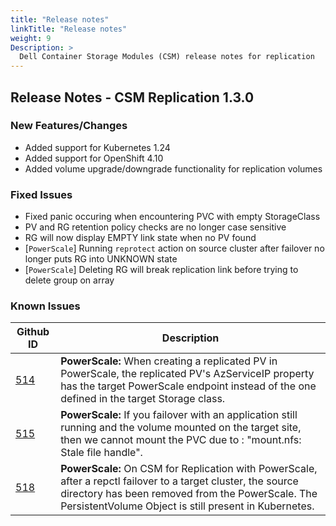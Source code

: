 ```yaml
---
title: "Release notes"
linkTitle: "Release notes"
weight: 9
Description: >
  Dell Container Storage Modules (CSM) release notes for replication
---
```


## Release Notes - CSM Replication 1.3.0

### New Features/Changes
- Added support for Kubernetes 1.24
- Added support for OpenShift 4.10
- Added volume upgrade/downgrade functionality for replication volumes


### Fixed Issues
- Fixed panic occuring when encountering PVC with empty StorageClass
- PV and RG retention policy checks are no longer case sensitive
- RG will now display EMPTY link state when no PV found
- [`PowerScale`] Running `reprotect` action on source cluster after failover no longer puts RG into UNKNOWN state
- [`PowerScale`] Deleting RG will break replication link before trying to delete group on array

### Known Issues

| Github ID | Description  |   
|-----------------------------------------------|-------------------------------------------------------------------------------------------------------------------------------------------------------------------------------------------------------------|
| [514](https://github.com/dell/csm/issues/514) | **PowerScale:** When creating a replicated PV in PowerScale, the replicated PV's AzServiceIP property has the target PowerScale endpoint instead of the one defined in the target Storage class.                            |   
| [515](https://github.com/dell/csm/issues/515) | **PowerScale:** If you failover with an application still running and the volume mounted on the target site, then we cannot mount the PVC due to : "mount.nfs: Stale file handle".                                     |   
| [518](https://github.com/dell/csm/issues/518) | **PowerScale:** On CSM for Replication with PowerScale, after a repctl failover to a target cluster, the source directory has been removed from the PowerScale. The PersistentVolume Object is still present in Kubernetes. |   
